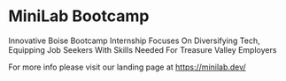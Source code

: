 # MiniLab Bootcamp
Innovative Boise Bootcamp Internship Focuses On Diversifying Tech, Equipping Job Seekers With Skills Needed For Treasure Valley Employers

For more info please visit our landing page at https://minilab.dev/
